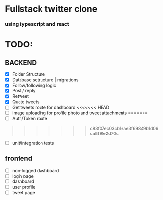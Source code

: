 # Fullstack twitter clone

### using typescript and react

# TODO:

## BACKEND
- [X] Folder Structure
- [X] Database sctructure | migrations
- [X] Follow/following logic 
- [X] Post / reply
- [X] Retweet
- [X] Quote tweets
- [ ] Get tweets route for dashboard
<<<<<<< HEAD
- [ ] image uploading for profile photo and tweet attachments
=======
- [ ] Auth/Token route
>>>>>>> c83f07ec03cb1eae3f69849b1d06ca8f9fe2d70c
- [ ] unit/integration tests

## frontend
- [ ] non-logged dashboard
- [ ] login page
- [ ] dashboard 
- [ ] user profile
- [ ] tweet page
